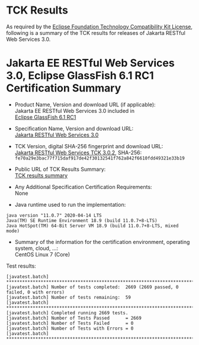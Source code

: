 TCK Results
===========

As required by the
[Eclipse Foundation Technology Compatibility Kit License](https://www.eclipse.org/legal/tck.php),
following is a summary of the TCK results for releases of Jakarta RESTful Web Services 3.0.

# Jakarta EE RESTful Web Services 3.0, Eclipse GlassFish 6.1 RC1 Certification Summary

- Product Name, Version and download URL (if applicable): <br/>
  Jakarta EE RESTful Web Services 3.0 included in<br/>
  [Eclipse GlassFish 6.1 RC1](https://download.eclipse.org/ee4j/glassfish/glassfish-6.1.0-RC1.zip)

- Specification Name, Version and download URL: <br/>
  [Jakarta RESTful Web Services 3.0](https://jakarta.ee/specifications/restful-ws/3.0/)

- TCK Version, digital SHA-256 fingerprint and download URL: <br/>
  [Jakarta RESTful Web Services TCK 3.0.2](https://download.eclipse.org/ee4j/jakartaee-tck/jakartaee9-eftl/promoted/jakarta-restful-ws-tck-3.0.2.zip), 
  SHA-256: `fe70a29e3bac77f715daf917de42f30132541f762a842f6610fdd49321e33b19`

- Public URL of TCK Results Summary: <br/>
  [TCK results summary](./TCK-Results-6.1-RC1)

- Any Additional Specification Certification Requirements: <br/>
  None

- Java runtime used to run the implementation: <br/>
```
java version "11.0.7" 2020-04-14 LTS
Java(TM) SE Runtime Environment 18.9 (build 11.0.7+8-LTS)
Java HotSpot(TM) 64-Bit Server VM 18.9 (build 11.0.7+8-LTS, mixed mode)
```

- Summary of the information for the certification environment, operating system, cloud, ...: <br/>
  CentOS Linux 7 (Core)

Test results:

```
[javatest.batch] ********************************************************************************
[javatest.batch] Number of tests completed:  2669 (2669 passed, 0 failed, 0 with errors)
[javatest.batch] Number of tests remaining:  59
[javatest.batch] ********************************************************************************
[javatest.batch] Completed running 2669 tests.
[javatest.batch] Number of Tests Passed      = 2669
[javatest.batch] Number of Tests Failed      = 0
[javatest.batch] Number of Tests with Errors = 0
[javatest.batch] ********************************************************************************
```

